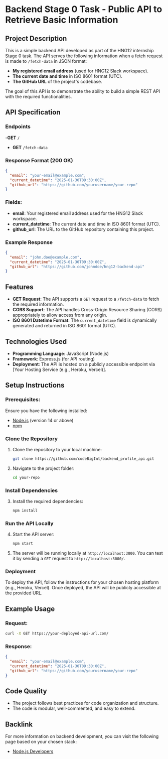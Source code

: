 # Backend Stage 0 Task - Public API to Retrieve Basic Information

## Project Description
This is a simple backend API developed as part of the HNG12 internship Stage 0 task. The API serves the following information  when a fetch request is made to `/fetch-data` in JSON format:

- **My registered email address** (used for HNG12 Slack workspace).
- **The current date and time** in ISO 8601 format (UTC).
- **The GitHub URL** of the project's codebase.

The goal of this API is to demonstrate the ability to build a simple REST API with the required functionalities.

## API Specification

### Endpoints
-**GET** `/`
- **GET** `/fetch-data`

### Response Format (200 OK)
```json
{
  "email": "your-email@example.com",
  "current_datetime": "2025-01-30T09:30:00Z",
  "github_url": "https://github.com/yourusername/your-repo"
}
```

### Fields:
- **email**: Your registered email address used for the HNG12 Slack workspace.
- **current_datetime**: The current date and time in ISO 8601 format (UTC).
- **github_url**: The URL to the GitHub repository containing this project.

### Example Response
```json
{
  "email": "john.doe@example.com",
  "current_datetime": "2025-01-30T09:30:00Z",
  "github_url": "https://github.com/johndoe/hng12-backend-api"
}
```

## Features
- **GET Request**: The API supports a `GET` request to a `/fetch-data` to fetch the required information.
- **CORS Support**: The API handles Cross-Origin Resource Sharing (CORS) appropriately to allow access from any origin.
- **ISO 8601 Datetime Format**: The `current_datetime` field is dynamically generated and returned in ISO 8601 format (UTC).

## Technologies Used
- **Programming Language**: JavaScript (Node.js)
- **Framework**: Express.js (for API routing)
- **Deployment**: The API is hosted on a publicly accessible endpoint via [Your Hosting Service (e.g., Heroku, Vercel)].
  
## Setup Instructions

### Prerequisites:
Ensure you have the following installed:
- [Node.js](https://nodejs.org) (version 14 or above)
- [npm](https://www.npmjs.com/)

### Clone the Repository
1. Clone the repository to your local machine:
    ```bash
    git clone https://github.com/codeBigInt/backend_profile_api.git
    ```
2. Navigate to the project folder:
    ```bash
    cd your-repo
    ```

### Install Dependencies
3. Install the required dependencies:
    ```bash
    npm install
    ```

### Run the API Locally
4. Start the API server:
    ```bash
    npm start
    ```
5. The server will be running locally at `http://localhost:3000`. You can test it by sending a `GET` request to `http://localhost:3000/`.

### Deployment
To deploy the API, follow the instructions for your chosen hosting platform (e.g., Heroku, Vercel). Once deployed, the API will be publicly accessible at the provided URL.

## Example Usage

### Request:
```bash
curl -X GET https://your-deployed-api-url.com/
```

### Response:
```json
{
  "email": "your-email@example.com",
  "current_datetime": "2025-01-30T09:30:00Z",
  "github_url": "https://github.com/yourusername/your-repo"
}
```

## Code Quality
- The project follows best practices for code organization and structure.
- The code is modular, well-commented, and easy to extend.
  
## Backlink
For more information on backend development, you can visit the following page based on your chosen stack:
- [Node.js Developers](https://hng.tech/hire/nodejs-developers)


